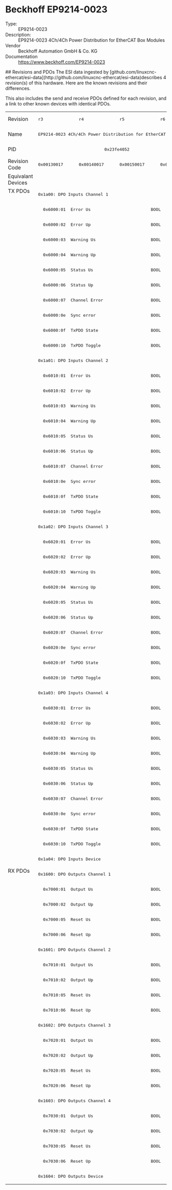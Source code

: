 #  Beckhoff EP9214-0023

<dl>
  <dt>Type:</dt><dd>EP9214-0023</dd>
  <dt>Description:</dt><dd>EP9214-0023 4Ch/4Ch Power Distribution for EtherCAT Box Modules</dd>
  <dt>Vendor</dt><dd>Beckhoff Automation GmbH & Co. KG</dd>
  <dt>Documentation</dt><dd><a href="https://www.beckhoff.com/EP9214-0023">https://www.beckhoff.com/EP9214-0023</a></dd>
</dl>
## Revisions and PDOs
The ESI data ingested by [github.com/linuxcnc-ethercat/esi-data](http://github.com/linuxcnc-ethercat/esi-data)describes 4 revision(s) of this hardware.  Here are the known revisions and their differences.

This also includes the send and receive PDOs defined for each revision, and a link to other known devices with identical PDOs.

<table>
<tr >
<td class="first">Revision</td>
<td ><pre>r3</pre></td>
<td ><pre>r4</pre></td>
<td ><pre>r5</pre></td>
<td ><pre>r6</pre></td>
</tr>
<tr >
<td class="first">Name</td>
<td  colspan=4 align="center"><pre>EP9214-0023 4Ch/4Ch Power Distribution for EtherCAT Box Modules</pre></td>
</tr>
<tr >
<td class="first">PID</td>
<td  colspan=4 align="center"><pre>0x23fe4052</pre></td>
</tr>
<tr >
<td class="first">Revision Code</td>
<td ><pre>0x00130017</pre></td>
<td ><pre>0x00140017</pre></td>
<td ><pre>0x00150017</pre></td>
<td ><pre>0x00160017</pre></td>
</tr>
<tr >
<td class="first">Equivalant Devices</td>
<td  colspan=4 align="center"></td>
</tr>
<tr class="txpdo pdosection">
<td class="first" rowspan=45 valign=top>TX PDOs</td>
<td colspan=4 align="left"><pre>0x1a00: DPO Inputs Channel 1</pre></td>
<td></td>
</tr>
<tr class="txpdo">
<td  colspan=4 align="left"><pre>  0x6000:01  Error Us                        BOOL</pre></td>
</tr>
<tr class="txpdo">
<td  colspan=4 align="left"><pre>  0x6000:02  Error Up                        BOOL</pre></td>
</tr>
<tr class="txpdo">
<td  colspan=4 align="left"><pre>  0x6000:03  Warning Us                      BOOL</pre></td>
</tr>
<tr class="txpdo">
<td  colspan=4 align="left"><pre>  0x6000:04  Warning Up                      BOOL</pre></td>
</tr>
<tr class="txpdo">
<td  colspan=4 align="left"><pre>  0x6000:05  Status Us                       BOOL</pre></td>
</tr>
<tr class="txpdo">
<td  colspan=4 align="left"><pre>  0x6000:06  Status Up                       BOOL</pre></td>
</tr>
<tr class="txpdo">
<td  colspan=4 align="left"><pre>  0x6000:07  Channel Error                   BOOL</pre></td>
</tr>
<tr class="txpdo">
<td  colspan=4 align="left"><pre>  0x6000:0e  Sync error                      BOOL</pre></td>
</tr>
<tr class="txpdo">
<td  colspan=4 align="left"><pre>  0x6000:0f  TxPDO State                     BOOL</pre></td>
</tr>
<tr class="txpdo">
<td  colspan=4 align="left"><pre>  0x6000:10  TxPDO Toggle                    BOOL</pre></td>
</tr>
<tr class="txpdo pdosection">
<td  colspan=4 align="left"><pre>0x1a01: DPO Inputs Channel 2</pre></td>
</tr>
<tr class="txpdo">
<td  colspan=4 align="left"><pre>  0x6010:01  Error Us                        BOOL</pre></td>
</tr>
<tr class="txpdo">
<td  colspan=4 align="left"><pre>  0x6010:02  Error Up                        BOOL</pre></td>
</tr>
<tr class="txpdo">
<td  colspan=4 align="left"><pre>  0x6010:03  Warning Us                      BOOL</pre></td>
</tr>
<tr class="txpdo">
<td  colspan=4 align="left"><pre>  0x6010:04  Warning Up                      BOOL</pre></td>
</tr>
<tr class="txpdo">
<td  colspan=4 align="left"><pre>  0x6010:05  Status Us                       BOOL</pre></td>
</tr>
<tr class="txpdo">
<td  colspan=4 align="left"><pre>  0x6010:06  Status Up                       BOOL</pre></td>
</tr>
<tr class="txpdo">
<td  colspan=4 align="left"><pre>  0x6010:07  Channel Error                   BOOL</pre></td>
</tr>
<tr class="txpdo">
<td  colspan=4 align="left"><pre>  0x6010:0e  Sync error                      BOOL</pre></td>
</tr>
<tr class="txpdo">
<td  colspan=4 align="left"><pre>  0x6010:0f  TxPDO State                     BOOL</pre></td>
</tr>
<tr class="txpdo">
<td  colspan=4 align="left"><pre>  0x6010:10  TxPDO Toggle                    BOOL</pre></td>
</tr>
<tr class="txpdo pdosection">
<td  colspan=4 align="left"><pre>0x1a02: DPO Inputs Channel 3</pre></td>
</tr>
<tr class="txpdo">
<td  colspan=4 align="left"><pre>  0x6020:01  Error Us                        BOOL</pre></td>
</tr>
<tr class="txpdo">
<td  colspan=4 align="left"><pre>  0x6020:02  Error Up                        BOOL</pre></td>
</tr>
<tr class="txpdo">
<td  colspan=4 align="left"><pre>  0x6020:03  Warning Us                      BOOL</pre></td>
</tr>
<tr class="txpdo">
<td  colspan=4 align="left"><pre>  0x6020:04  Warning Up                      BOOL</pre></td>
</tr>
<tr class="txpdo">
<td  colspan=4 align="left"><pre>  0x6020:05  Status Us                       BOOL</pre></td>
</tr>
<tr class="txpdo">
<td  colspan=4 align="left"><pre>  0x6020:06  Status Up                       BOOL</pre></td>
</tr>
<tr class="txpdo">
<td  colspan=4 align="left"><pre>  0x6020:07  Channel Error                   BOOL</pre></td>
</tr>
<tr class="txpdo">
<td  colspan=4 align="left"><pre>  0x6020:0e  Sync error                      BOOL</pre></td>
</tr>
<tr class="txpdo">
<td  colspan=4 align="left"><pre>  0x6020:0f  TxPDO State                     BOOL</pre></td>
</tr>
<tr class="txpdo">
<td  colspan=4 align="left"><pre>  0x6020:10  TxPDO Toggle                    BOOL</pre></td>
</tr>
<tr class="txpdo pdosection">
<td  colspan=4 align="left"><pre>0x1a03: DPO Inputs Channel 4</pre></td>
</tr>
<tr class="txpdo">
<td  colspan=4 align="left"><pre>  0x6030:01  Error Us                        BOOL</pre></td>
</tr>
<tr class="txpdo">
<td  colspan=4 align="left"><pre>  0x6030:02  Error Up                        BOOL</pre></td>
</tr>
<tr class="txpdo">
<td  colspan=4 align="left"><pre>  0x6030:03  Warning Us                      BOOL</pre></td>
</tr>
<tr class="txpdo">
<td  colspan=4 align="left"><pre>  0x6030:04  Warning Up                      BOOL</pre></td>
</tr>
<tr class="txpdo">
<td  colspan=4 align="left"><pre>  0x6030:05  Status Us                       BOOL</pre></td>
</tr>
<tr class="txpdo">
<td  colspan=4 align="left"><pre>  0x6030:06  Status Up                       BOOL</pre></td>
</tr>
<tr class="txpdo">
<td  colspan=4 align="left"><pre>  0x6030:07  Channel Error                   BOOL</pre></td>
</tr>
<tr class="txpdo">
<td  colspan=4 align="left"><pre>  0x6030:0e  Sync error                      BOOL</pre></td>
</tr>
<tr class="txpdo">
<td  colspan=4 align="left"><pre>  0x6030:0f  TxPDO State                     BOOL</pre></td>
</tr>
<tr class="txpdo">
<td  colspan=4 align="left"><pre>  0x6030:10  TxPDO Toggle                    BOOL</pre></td>
</tr>
<tr class="txpdo pdosection">
<td  colspan=4 align="left"><pre>0x1a04: DPO Inputs Device</pre></td>
</tr>
<tr class="rxpdo pdosection">
<td class="first" rowspan=21 valign=top>RX PDOs</td>
<td colspan=4 align="left"><pre>0x1600: DPO Outputs Channel 1</pre></td>
<td></td>
</tr>
<tr class="rxpdo">
<td  colspan=4 align="left"><pre>  0x7000:01  Output Us                       BOOL</pre></td>
</tr>
<tr class="rxpdo">
<td  colspan=4 align="left"><pre>  0x7000:02  Output Up                       BOOL</pre></td>
</tr>
<tr class="rxpdo">
<td  colspan=4 align="left"><pre>  0x7000:05  Reset Us                        BOOL</pre></td>
</tr>
<tr class="rxpdo">
<td  colspan=4 align="left"><pre>  0x7000:06  Reset Up                        BOOL</pre></td>
</tr>
<tr class="rxpdo pdosection">
<td  colspan=4 align="left"><pre>0x1601: DPO Outputs Channel 2</pre></td>
</tr>
<tr class="rxpdo">
<td  colspan=4 align="left"><pre>  0x7010:01  Output Us                       BOOL</pre></td>
</tr>
<tr class="rxpdo">
<td  colspan=4 align="left"><pre>  0x7010:02  Output Up                       BOOL</pre></td>
</tr>
<tr class="rxpdo">
<td  colspan=4 align="left"><pre>  0x7010:05  Reset Us                        BOOL</pre></td>
</tr>
<tr class="rxpdo">
<td  colspan=4 align="left"><pre>  0x7010:06  Reset Up                        BOOL</pre></td>
</tr>
<tr class="rxpdo pdosection">
<td  colspan=4 align="left"><pre>0x1602: DPO Outputs Channel 3</pre></td>
</tr>
<tr class="rxpdo">
<td  colspan=4 align="left"><pre>  0x7020:01  Output Us                       BOOL</pre></td>
</tr>
<tr class="rxpdo">
<td  colspan=4 align="left"><pre>  0x7020:02  Output Up                       BOOL</pre></td>
</tr>
<tr class="rxpdo">
<td  colspan=4 align="left"><pre>  0x7020:05  Reset Us                        BOOL</pre></td>
</tr>
<tr class="rxpdo">
<td  colspan=4 align="left"><pre>  0x7020:06  Reset Up                        BOOL</pre></td>
</tr>
<tr class="rxpdo pdosection">
<td  colspan=4 align="left"><pre>0x1603: DPO Outputs Channel 4</pre></td>
</tr>
<tr class="rxpdo">
<td  colspan=4 align="left"><pre>  0x7030:01  Output Us                       BOOL</pre></td>
</tr>
<tr class="rxpdo">
<td  colspan=4 align="left"><pre>  0x7030:02  Output Up                       BOOL</pre></td>
</tr>
<tr class="rxpdo">
<td  colspan=4 align="left"><pre>  0x7030:05  Reset Us                        BOOL</pre></td>
</tr>
<tr class="rxpdo">
<td  colspan=4 align="left"><pre>  0x7030:06  Reset Up                        BOOL</pre></td>
</tr>
<tr class="rxpdo pdosection">
<td  colspan=4 align="left"><pre>0x1604: DPO Outputs Device</pre></td>
</tr>
</table>
